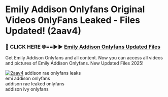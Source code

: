 # Emily Addison Onlyfans Original Videos 0nlyFans Leaked - Files Updated! (2aav4)

<h3>🔴 CLICK HERE 🌐==►► <a href="https://tinyurl.com/3hn5wdd3" rel="nofollow">Emily Addison Onlyfans Updated Files</a></h3>

Get Emily Addison Onlyfans and all content. Now you can access all videos and pictures of Emily Addison Onlyfans. New Updated Files 2025!

[![2aav4](https://i.imgur.com/4HnBqBT.gif)](https://tinyurl.com/3hn5wdd3)
addison rae onlyfans leaks<br>
emi addison onlyfans<br>
addison rae leaked onlyfans<br>
addison ivy onlyfans